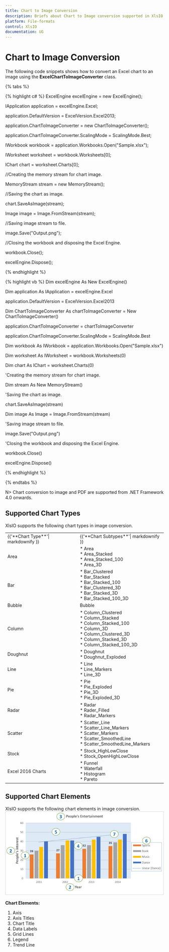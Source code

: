 ```yaml
---
title: Chart to Image Conversion
description: Briefs about Chart to Image conversion supported in XlsIO
platform: File-formats
control: XlsIO
documentation: UG
---
```


# Chart to Image Conversion

The following code snippets shows how to convert an Excel chart to an image using the **ExcelChartToImageConverter** class.

{% tabs %}  

{% highlight c# %}
ExcelEngine excelEngine = new ExcelEngine();

IApplication application = excelEngine.Excel;

application.DefaultVersion = ExcelVersion.Excel2013;

application.ChartToImageConverter = new ChartToImageConverter();

application.ChartToImageConverter.ScalingMode = ScalingMode.Best;

IWorkbook workbook = application.Workbooks.Open("Sample.xlsx");

IWorksheet worksheet = workbook.Worksheets[0];

IChart chart = worksheet.Charts[0];

//Creating the memory stream for chart image.

MemoryStream stream = new MemoryStream();

//Saving the chart as image.

chart.SaveAsImage(stream);

Image image = Image.FromStream(stream);

//Saving image stream to file.

image.Save("Output.png");

//Closing the workbook and disposing the Excel Engine.

workbook.Close();

excelEngine.Dispose();



{% endhighlight %}

{% highlight vb %}
Dim excelEngine As New ExcelEngine()

Dim application As IApplication = excelEngine.Excel

application.DefaultVersion = ExcelVersion.Excel2013

Dim ChartToImageConverter As chartToImageConverter = New ChartToImageConverter()

application.ChartToImageConverter = chartToImageConverter

application.ChartToImageConverter.ScalingMode = ScalingMode.Best

Dim workbook As IWorkbook = application.Workbooks.Open("Sample.xlsx")

Dim worksheet As IWorksheet = workbook.Worksheets(0)

Dim chart As IChart = worksheet.Charts(0)

'Creating the memory stream for chart image.

Dim stream As New MemoryStream()

'Saving the chart as image.

chart.SaveAsImage(stream)

Dim image As Image = Image.FromStream(stream)

'Saving image stream to file.

image.Save("Output.png")

'Closing the workbook and disposing the Excel Engine.

workbook.Close()

excelEngine.Dispose()



{% endhighlight %}

  {% endtabs %}  

N> Chart conversion to image and PDF are supported from .NET Framework 4.0 onwards.

## Supported Chart Types
XlsIO supports the following chart types in image conversion.
<table>
<tr>
<td>
{{'**Chart Type**'| markdownify }}
</td>
<td>
{{'**Chart Subtypes**'| markdownify }}
</td>
</tr>
<tr>
<td>
Area
</td>
<td>
* Area<br/>
* Area_Stacked<br/>
* Area_Stacked_100<br/>
* Area_3D
</td>
</tr>
<tr>
<td>
Bar
</td>
<td>
* Bar_Clustered<br/>
* Bar_Stacked<br/>
* Bar_Stacked_100<br/>
* Bar_Clustered_3D<br/>
* Bar_Stacked_3D<br/>
* Bar_Stacked_100_3D
</td>
</tr>
<tr>
<td>
Bubble
</td>
<td>
Bubble
</td>
</tr>
<tr>
<td>
Column
</td>
<td>
* Column_Clustered<br/>
* Column_Stacked<br/>
* Column_Stacked_100<br/>
* Column_3D<br/>
* Column_Clustered_3D<br/>
* Column_Stacked_3D<br/>
* Column_Stacked_100_3D
</td>
</tr>
<tr>
<td>
Doughnut
</td>
<td>
* Doughnut<br/>
* Doughnut_Exploded
</td>
</tr>
<tr>
<td>
Line
</td>
<td>
* Line<br/>
* Line_Markers<br/>
* Line_3D
</td>
</tr>
<tr>
<td>
Pie
</td>
<td>
* Pie<br/>
* Pie_Exploded<br/>
* Pie_3D<br/>
* Pie_Exploded_3D
</td>
</tr>
<tr>
<td>
Radar
</td>
<td>
* Radar<br/>
* Rader_Filled<br/>
* Radar_Markers
</td>
</tr>
<tr>
<td>
Scatter
</td>
<td>
* Scatter_Line<br/>
* Scatter_Line_Markers<br/>
* Scatter_Markers<br/>
* Scatter_SmoothedLine<br/>
* Scatter_SmoothedLine_Markers
</td>
</tr>
<tr>
<td>
Stock
</td>
<td>
* Stock_HighLowClose<br/>
* Stock_OpenHighLowClose
</td>
</tr>
<tr>
<td>
Excel 2016 Charts
</td>
<td>
* Funnel<br/>* Waterfall<br/>* Histogram<br/>* Pareto<br/></td>
</tr>
</table>

## Supported Chart Elements
XlsIO supports the following chart elements in image conversion.
![](Working-With-Charts_images/chart-elements.jpeg)

**Chart Elements:**
1. Axis
2. Axis Titles
3. Chart Title
4. Data Labels
5. Grid Lines
6. Legend
7. Trend Line
